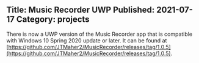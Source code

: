 ﻿Title: Music Recorder UWP
Published: 2021-07-17
Category: projects
---
There is now a UWP version of the Music Recorder app that is compatible with Windows 10 Spring 2020 update or later. It can be found at [https://github.com/JTMaher2/MusicRecorder/releases/tag/1.0.5](https://github.com/JTMaher2/MusicRecorder/releases/tag/1.0.5).